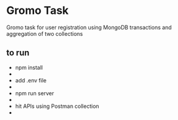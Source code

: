# Gromo Task
Gromo task for user registration using MongoDB transactions and aggregation of two collections

## to run

<ul>
  <li>npm install<li>
  <li>add .env file<li>
  <li>npm run server<li>
  <li>hit APIs using Postman collection<li>
<ul>
